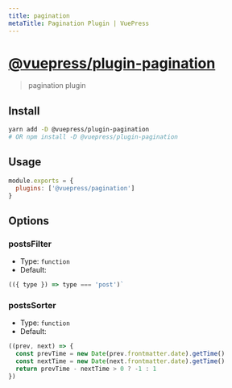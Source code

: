 ```yaml
---
title: pagination
metaTitle: Pagination Plugin | VuePress
---
```


# [@vuepress/plugin-pagination](https://github.com/vuejs/vuepress/tree/master/packages/%40vuepress/plugin-pagination)

> pagination plugin

## Install

```bash
yarn add -D @vuepress/plugin-pagination
# OR npm install -D @vuepress/plugin-pagination
```

## Usage

```javascript
module.exports = {
  plugins: ['@vuepress/pagination'] 
}
```

## Options

### postsFilter

- Type: `function`
- Default:

```js
(({ type }) => type === 'post')`
```

### postsSorter

- Type: `function`
- Default:

```js
((prev, next) => {
  const prevTime = new Date(prev.frontmatter.date).getTime()
  const nextTime = new Date(next.frontmatter.date).getTime()
  return prevTime - nextTime > 0 ? -1 : 1
})
```
